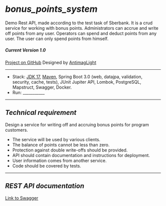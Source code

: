 _bonus_points_system_
===============================
Demo Rest API, made according to the test task of Sberbank. It is a crud service for working with bonus points.
Administrators can accrue and write off points from any user.
Operators can spend and deduct points from any user.
The user can only spend points from himself.

##### Current Version 1.0

[Project on GitHub](https://github.com/AntlimagLight/bonus_points_system)
Designed by [AntimagLight](https://www.linkedin.com/in/anton-dvorko-53a545263/)

------------------

- Stack: [JDK 17](http://jdk.java.net/17/), [Maven](https://maven.apache.org/), Spring Boot 3.0 (web, datajpa,
  validation, security, cache, tests), JUnit Jupiter API, Lombok, PostgreSQL, Mapstruct, Swagger, Docker.
- Run: ___________

------------------

## _Technical requirement_

Design a service for writing off and accruing bonus points for program customers.

- The service will be used by various clients.
- The balance of points cannot be less than zero.
- Protection against double write-offs should be provided.
- API should contain documentation and instructions for deployment.
- User information comes from another service.
- Code should be covered by tests.

------------------

## _REST API documentation_

[Link to Swagger](http://localhost:8080/swagger-ui/index.html)